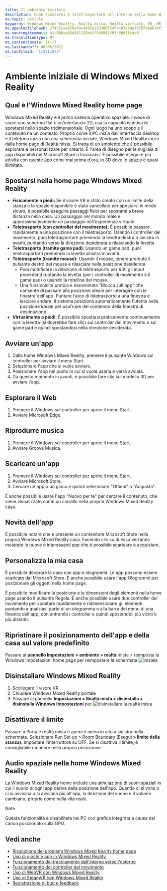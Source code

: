 ```yaml
---
title: Il ambiente iniziale
description: Come spostarsi e teletrasportare all'interno della home Windows Mixed Reality, avviare app e giochi, personalizzare la home page e modificare le impostazioni visive, audio e vocali.
ms.topic: article
keywords: Windows Mixed Reality, Realtà mista, Realtà virtuale, VR, MR, Home, Navigate, Get around, apps, games
ms.openlocfilehash: 274c5ca4826ef0c4e05a1dd380f54f3487264a36755966678f5c1c0719d81b0b
ms.sourcegitcommit: a1c086aa83d381129e62f9d8942f0fc889ffcab0
ms.translationtype: MT
ms.contentlocale: it-IT
ms.lasthandoff: 08/05/2021
ms.locfileid: "115211073"
---
```

# <a name="your-windows-mixed-reality-home"></a>Ambiente iniziale di Windows Mixed Reality

## <a name="what-is-the-windows-mixed-reality-home"></a>Qual è l'Windows Mixed Reality home page

Windows Mixed Reality è il primo sistema operativo spaziale. Invece di usare uno schermo flat e un'interfaccia 2D, usa la capacità istintiva di spostarsi nello spazio tridimensionale. Ogni luogo ha uno scopo e il contenuto ha un contesto. Proprio come il PC inizia dall'interfaccia desktop e il telefono inizia con una schermata iniziale, Windows Mixed Reality inizia dalla home page di Realtà mista. Si tratta di un ambiente che è possibile esplorare e personalizzare per crearlo. È l'area di disegno per le migliaia di app disponibili nel Microsoft Store o Invarivavr. È possibile eseguire più attività con queste app come mai prima d'ora, in 3D dove lo spazio è quasi illimitato.

## <a name="move-through-the-windows-mixed-reality-home"></a>Spostarsi nella home page Windows Mixed Reality

* **Fisicamente a piedi:** Se il visore VR è stato creato con un limite della stanza e lo spazio disponibile è stato cancellato per spostarsi in modo sicuro, è possibile eseguire passaggi fisici per spostarsi a breve distanza nella casa. Un passaggio nel mondo reale è approssimativamente un passaggio nell'esperienza virtuale.
* **Teletrasporto (con controller del movimento):** È possibile passare rapidamente a una posizione con il teletrasporto. Usando i controller del movimento, puoi teletrasportarti premendo la levetta destra o sinistra in avanti, puntando verso la direzione desiderata e rilasciando la levetta.
* **Teletrasporto (tramite game pad):** Usando un game pad, puoi teletrasportarti premendo la levetta sinistra in avanti.
* **Teletrasporto (tramite mouse):** Usando il mouse, tenere premuto il pulsante destro del mouse e rilasciare nella posizione desiderata.
  * Puoi modificare la direzione di teletrasporto per tutti gli input precedenti ruotando la levetta (per i controller di movimento e il game pad) o usando la rotellina del mouse.
  * Una funzionalità pratica è denominata "Blocca sull'app" che consente di passare alla posizione ideale per interagire con le finestre dell'app. Puntare l'arco di teletrasporto a una finestra e lasciare andare. Il sistema posiziona automaticamente l'utente nella posizione ideale per usufruire del contenuto della finestra di destinazione.
* **Virtualmente a piedi:** È possibile spostarsi praticamente continuamente con la levetta (si dovrebbe fare clic) sui controller del movimento o sul game pad e quindi spostandosi nella direzione desiderata.

## <a name="launch-an-app"></a>Avviare un'app

1. Dalla home Windows Mixed Reality, premere il pulsante Windows sul controller per avviare il menu Start.
2. Selezionare l'app che si vuole avviare.
3. Posizionare l'app nel punto in cui si vuole usarla e verrà avviata.
4. Da questo momento in avanti, è possibile fare clic sul modello 3D per avviare l'app.

## <a name="browse-the-web"></a>Esplorare il Web

1. Premere il Windows sul controller per aprire il menu Start.
2. Avviare Microsoft Edge.

## <a name="play-music"></a>Riprodurre musica

1. Premere il Windows sul controller per aprire il menu Start.
2. Avviare Groove Musica.

## <a name="download-an-app"></a>Scaricare un'app

1. Premere il Windows sul controller per aprire il menu Start.
2. Avviare Microsoft Store.
3. Cercare un'app o un gioco e quindi selezionare "Ottieni" o "Acquista".

È anche possibile usare l'app "Nuovo per te" per cercare il contenuto, che viene visualizzato come un carrello nella propria Windows Mixed Reality casa.

## <a name="what-is-the-new-for-you-app"></a>Novità dell'app

È possibile notare che è presente un contenitore Microsoft Store nella propria Windows Mixed Reality casa. Facendo clic su di esso verranno mostrate le nuove e interessanti app che è possibile scaricare o acquistare.

## <a name="personalize-my-home"></a>Personalizza la mia casa

È possibile decorare la casa con app e ologrammi. Le app possono essere scaricate dal Microsoft Store. È anche possibile usare l'app Ologrammi per posizionare gli oggetti nella home page.

È possibile modificare la posizione e le dimensioni degli elementi nella home page usando il pulsante Regola. È anche possibile usare due controller del movimento per spostare rapidamente e ridimensionare gli elementi puntando a qualsiasi parte di un ologramma o alla barra dei menu di una finestra dell'app, con entrambi i controller e quindi spostandoli più vicini o più distanti.

## <a name="reset-my-homes-furniture-and-app-placement-back-to-default"></a>Ripristinare il posizionamento dell'app e della casa sul valore predefinito

Passare al **pannello Impostazioni > ambiente > realtà** mista > reimposta la Windows Impostazioni home page per reimpostare la schermata ![ iniziale](images/1050px-environmentreset.png)

## <a name="uninstall-windows-mixed-reality"></a>Disinstallare Windows Mixed Reality

1. Scollegare il visore VR
2. Chiudere Windows Mixed Reality portale
3. Passare al pannello **Impostazioni > Realtà mista > disinstalla > disinstalla Windows Impostazioni** per ![ disinstallare la realtà mista](images/1050px-uninstall2.png)

## <a name="turn-off-the-boundary"></a>Disattivare il limite

Passare a Portale realtà mista e aprire il menu in alto a sinistra nella schermata. Selezionare Run Set up > Room Boundary (Esegui **> limite della stanza).** Impostare l'interruttore su OFF. Se si disattiva il limite, è consigliabile rimanere nella propria postazione.

## <a name="spatial-sound-in-the-windows-mixed-reality-home"></a>Audio spaziale nella home Windows Mixed Reality

La Windows Mixed Reality home include una simulazione di suoni spaziali in cui il suono di ogni app deriva dalla posizione dell'app. Quando ci si volta o ci si avvicina o si avvicina più all'app, la direzione del suono e il volume cambiano, proprio come nella vita reale. 

> [!NOTE]
> Questa funzionalità è disabilitata nei PC con grafica integrata a causa del carico posizionato sulla GPU.

## <a name="see-also"></a>Vedi anche

* [Risoluzione dei problemi Windows Mixed Reality home page](wmr-setup-faq.yml#my-motion-controllers-aren-t-working)
* [Uso di giochi e app in Windows Mixed Reality](using-games-and-apps-in-windows-mixed-reality.md)
* [Funzionamento del tracciamento dall'interno verso l'esterno](tracking-system.md)
* [Funzionamento dei controller del movimento](controllers-in-wmr.md)
* [Uso di WebVR con Windows Mixed Reality](webvr.md)
* [Uso di SteamVR con Windows Mixed Reality](using-steamvr-with-windows-mixed-reality.md)
* [Registrazione di bug e feedback](filing-feedback.md)
